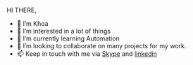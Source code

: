 HI THERE, 
- 👋 I’m Khoa 
- 👀 I’m interested in a lot of things
- 🌱 I’m currently learning Automation
- 💞️ I’m looking to collaborate on many projects for my work.
- 📫 Keep in touch with me via <a href="https://join.skype.com/invite/H1Te4j8ojbgI">Skype</a> and <a href="https://www.linkedin.com/in/khoa-tr%E1%BA%A7n-408557126/">linkedin</a>
